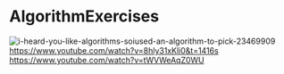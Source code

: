 # AlgorithmExercises
![i-heard-you-like-algorithms-soiused-an-algorithm-to-pick-23469909](https://user-images.githubusercontent.com/79639395/140505604-b3655a0a-5618-48da-91da-69a994cb870d.png)
https://www.youtube.com/watch?v=8hly31xKli0&t=1416s
https://www.youtube.com/watch?v=tWVWeAqZ0WU
